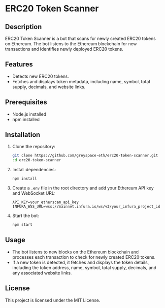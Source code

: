 # ERC20 Token Scanner

## Description

ERC20 Token Scanner is a bot that scans for newly created ERC20 tokens on Ethereum. The bot listens to the Ethereum blockchain for new transactions and identifies newly deployed ERC20 tokens.

## Features

- Detects new ERC20 tokens.
- Fetches and displays token metadata, including name, symbol, total supply, decimals, and website links.

## Prerequisites

- Node.js installed
- npm installed

## Installation

1. Clone the repository:
    ```bash
    git clone https://github.com/greyspace-eth/erc20-token-scanner.git
    cd erc20-token-scanner
    ```

2. Install dependencies:
    ```bash
    npm install
    ```

3. Create a `.env` file in the root directory and add your Ethereum API key and WebSocket URL:
    ```env
    API_KEY=your_etherscan_api_key
    INFURA_WSS_URL=wss://mainnet.infura.io/ws/v3/your_infura_project_id
    ```

4. Start the bot:
    ```bash
    npm start
    ```

## Usage

- The bot listens to new blocks on the Ethereum blockchain and processes each transaction to check for newly created ERC20 tokens.
- If a new token is detected, it fetches and displays the token details, including the token address, name, symbol, total supply, decimals, and any associated website links.

## License

This project is licensed under the MIT License.
